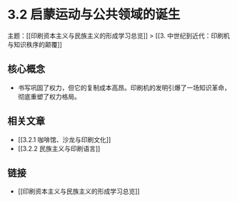 # 3.2 启蒙运动与公共领域的诞生

主题：[[印刷资本主义与民族主义的形成学习总览]] > [[3. 中世纪到近代：印刷机与知识秩序的颠覆]]

## 核心概念

- 书写巩固了权力，但它的复制成本高昂。印刷机的发明引爆了一场知识革命，彻底重塑了权力格局。

## 相关文章

- [[3.2.1 咖啡馆、沙龙与印刷文化]]
- [[3.2.2 民族主义与印刷语言]]

## 链接

- [[印刷资本主义与民族主义的形成学习总览]]
